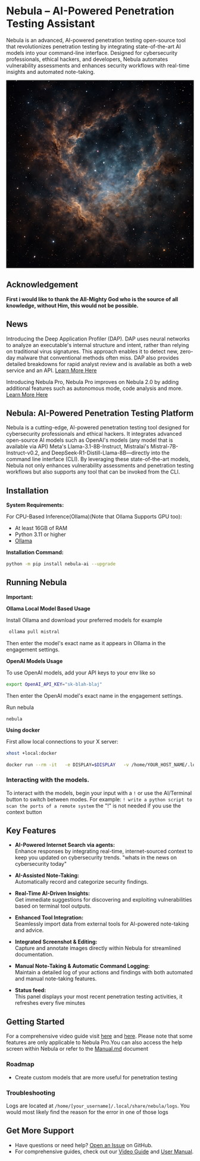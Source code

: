 # Nebula – AI-Powered Penetration Testing Assistant

Nebula is an advanced, AI-powered penetration testing open-source tool that revolutionizes penetration testing by integrating state-of-the-art AI models into your command-line interface. Designed for cybersecurity professionals, ethical hackers, and developers, Nebula automates vulnerability assessments and enhances security workflows with real-time insights and automated note-taking.


![Nebula AI-Powered Penetration Testing CLI Interface](/images/Nebula.png)

## Acknowledgement

**First i would like to thank the All-Mighty God who is the source of all knowledge, without Him, this would not be possible.**

## News

Introducing the Deep Application Profiler (DAP). DAP uses neural networks to analyze an executable's internal structure and intent, rather than relying on traditional virus signatures. This approach enables it to detect new, zero-day malware that conventional methods often miss. DAP also provides detailed breakdowns for rapid analyst review and is available as both a web service and an API. [Learn More Here](https://www.berylliumsec.com/dap-overview)


Introducing Nebula Pro, Nebula Pro improves on Nebula 2.0 by adding additional features such as autonomous mode, code analysis and more. [Learn More Here](https://www.berylliumsec.com/nebula-pro-overview)

## Nebula: AI-Powered Penetration Testing Platform

Nebula is a cutting-edge, AI-powered penetration testing tool designed for cybersecurity professionals and ethical hackers. It integrates advanced open-source AI models such as OpenAI's models (any model that is available via API) Meta's Llama-3.1-8B-Instruct, Mistralai's Mistral-7B-Instruct-v0.2, and DeepSeek-R1-Distill-Llama-8B—directly into the command line interface (CLI). By leveraging these state-of-the-art models, Nebula not only enhances vulnerability assessments and penetration testing workflows but also supports any tool that can be invoked from the CLI.


## Installation

**System Requirements:**

For CPU-Based Inference(Ollama)(Note that Ollama Supports GPU too):
- At least 16GB of RAM 
- Python 3.11 or higher
- [Ollama](https://ollama.com/)

**Installation Command:**
```bash
python -m pip install nebula-ai --upgrade
```


## Running Nebula

**Important:** 


**Ollama Local Model Based Usage**

Install Ollama and download your preferred models for example

```bash
 ollama pull mistral
```
Then enter the model's exact name as it appears in Ollama in the engagement settings.

**OpenAI Models Usage**

To use OpenAI models, add your API keys to your env like so

```bash
export OpenAI_API_KEY="sk-blah-blaj"
```

Then enter the OpenAI model's exact name in the engagement settings.


Run nebula

```
nebula
```

**Using docker**

First allow local connections to your X server:

```bash
xhost +local:docker
```

```bash
docker run --rm -it   -e DISPLAY=$DISPLAY   -v /home/YOUR_HOST_NAME/.local/share/nebula/logs:/root/.local/share/nebula/logs -v YOUR_ENGAGEMENT_FOLDER_ON_HOST_MACHINE:/engagements -v /tmp/.X11-unix:/tmp/.X11-unix   berylliumsec/nebula:latest
```
### Interacting with the models. 

To interact with the models, begin your input with a `!` or use the AI/Terminal button to switch between modes. For example: `! write a python script to scan the ports of a remote system` the "!" is not needed if you use the context button

## Key Features

- **AI-Powered Internet Search via agents:**  
  Enhance responses by integrating real-time, internet-sourced context to keep you updated on cybersecurity trends. "whats in the news on cybersecurity today"
  
- **AI-Assisted Note-Taking:**  
  Automatically record and categorize security findings.

- **Real-Time AI-Driven Insights:**  
  Get immediate suggestions for discovering and exploiting vulnerabilities based on terminal tool outputs.

- **Enhanced Tool Integration:**  
  Seamlessly import data from external tools for AI-powered note-taking and advice.

- **Integrated Screenshot & Editing:**  
  Capture and annotate images directly within Nebula for streamlined documentation.

- **Manual Note-Taking & Automatic Command Logging:**  
  Maintain a detailed log of your actions and findings with both automated and manual note-taking features.
  
- **Status feed:**  
  This panel displays your most recent penetration testing activities, it refreshes every five minutes


## Getting Started

For a comprehensive video guide visit [here](https://www.berylliumsec.com/nebula-pro-feature-guide) and [here](https://www.youtube.com/playlist?list=PLySxaLbLL0gpAaDQYq6g6sb1q6KwqOAr4). Please note that some features are only applicable to Nebula Pro.You can also access the help screen within Nebula or refer to the [Manual.md](/MANUAL.md) document

### Roadmap

- Create custom models that are more useful for penetration testing

### Troubleshooting

Logs are located at `/home/[your_username]/.local/share/nebula/logs`. You would most likely find the reason for the error in one of those logs

## Get More Support

- Have questions or need help? [Open an Issue](https://github.com/berylliumsec/nebula/issues) on GitHub.
- For comprehensive guides, check out our [Video Guide](https://www.berylliumsec.com/nebula-pro-feature-guide) and [User Manual](/MANUAL.md).

